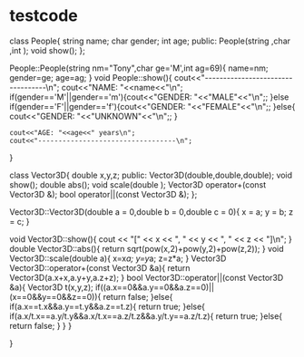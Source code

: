 # testcode
























class People{
    string name;
    char gender;
    int age;
    public:
        People(string ,char ,int );
        void show();
};

People::People(string nm="Tony",char ge='M',int ag=69){
    name=nm;
    gender=ge;
    age=ag;
}
void People::show(){
    cout<<"----------------------------------\n";
    cout<<"NAME: "<<name<<"\n";
    if(gender=='M'||gender=='m'){cout<<"GENDER: "<<"MALE"<<"\n";;
    }else if(gender=='F'||gender=='f'){cout<<"GENDER: "<<"FEMALE"<<"\n";;
    }else{
    cout<<"GENDER: "<<"UNKNOWN"<<"\n";;
    }
    
    cout<<"AGE: "<<age<<" years\n";
    cout<<"----------------------------------\n";
}










class Vector3D{
	double x,y,z;
	public:
		Vector3D(double,double,double);
		void show();
		double abs();
		void scale(double );
		Vector3D operator+(const Vector3D &);
		bool operator||(const Vector3D &);
};

Vector3D::Vector3D(double a = 0,double b = 0,double c = 0){
	x = a; y = b; z = c; 
}

void Vector3D::show(){
	cout << "[" << x << ", " << y << ", " << z << "]\n";
}
double Vector3D::abs(){
    return sqrt(pow(x,2)+pow(y,2)+pow(z,2));
}
void Vector3D::scale(double a){
    x=x*a;
    y=y*a;
    z=z*a;
}
Vector3D Vector3D::operator+(const Vector3D &a){
    return Vector3D(a.x+x,a.y+y,a.z+z);
}
bool Vector3D::operator||(const Vector3D &a){
   Vector3D t(x,y,z);
    if((a.x==0&&a.y==0&&a.z==0)||(x==0&&y==0&&z==0)){
        return false;
    }else{
        if(a.x==t.x&&a.y==t.y&&a.z==t.z){
            return true;
        }else{
            if(a.x/t.x==a.y/t.y&&a.x/t.x==a.z/t.z&&a.y/t.y==a.z/t.z){
                return true;
            }else{
                return false;
            }
        }
    }
    
}



